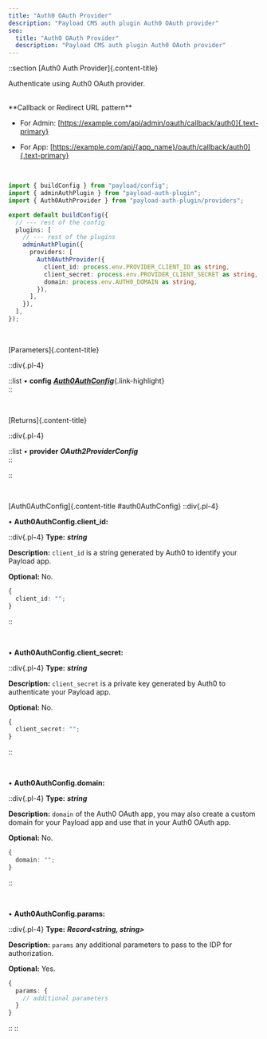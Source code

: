 ```yaml
---
title: "Auth0 OAuth Provider"
description: "Payload CMS auth plugin Auth0 OAuth provider"
seo:
  title: "Auth0 OAuth Provider"
  description: "Payload CMS auth plugin Auth0 OAuth provider"
---
```


::section
[Auth0 Auth Provider]{.content-title}

Authenticate using Auth0 OAuth provider.

<br/>
**Callback or Redirect URL pattern**

- For Admin: [https://example.com/api/admin/oauth/callback/auth0]{.text-primary}

- For App: [https://example.com/api/{app_name}/oauth/callback/auth0]{.text-primary}

<br/>

```ts [src/payload.config.ts] {3, 11-15}
import { buildConfig } from "payload/config";
import { adminAuthPlugin } from "payload-auth-plugin";
import { Auth0AuthProvider } from "payload-auth-plugin/providers";

export default buildConfig({
  // --- rest of the config
  plugins: [
    // --- rest of the plugins
    adminAuthPlugin({
      providers: [
        Auth0AuthProvider({
          client_id: process.env.PROVIDER_CLIENT_ID as string,
          client_secret: process.env.PROVIDER_CLIENT_SECRET as string,
          domain: process.env.AUTH0_DOMAIN as string,
        }),
      ],
    }),
  ],
});
```

<br/>

[Parameters]{.content-title}

::div{.pl-4}

::list
• **config** [**_Auth0AuthConfig_**](#auth0AuthConfig){.link-highlight}
<br/>
::

<br/>

[Returns]{.content-title}

::div{.pl-4}

::list
• **provider** **_OAuth2ProviderConfig_**
<br/>
::

::

<br/>

[Auth0AuthConfig]{.content-title #auth0AuthConfig}
::div{.pl-4}

• **Auth0AuthConfig.client_id:**

::div{.pl-4}
**Type:** **_string_**

**Description:** `client_id` is a string generated by Auth0 to identify your Payload app.

**Optional:** No.

```ts
{
  client_id: "";
}
```

::

<br/>

• **Auth0AuthConfig.client_secret:**

::div{.pl-4}
**Type:** **_string_**

**Description:** `client_secret` is a private key generated by Auth0 to authenticate your Payload app.

**Optional:** No.

```ts
{
  client_secret: "";
}
```

::

<br/>

• **Auth0AuthConfig.domain:**

::div{.pl-4}
**Type:** **_string_**

**Description:** `domain` of the Auth0 OAuth app, you may also create a custom domain for your Payload app and use that in your Auth0 OAuth app.

**Optional:** No.

```ts
{
  domain: "";
}
```

::

<br/>

• **Auth0AuthConfig.params:**

::div{.pl-4}
**Type:** **_Record<string, string>_**

**Description:** `params` any additional parameters to pass to the IDP for authorization.

**Optional:** Yes.

```ts
{
  params: {
    // additional parameters
  }
}
```

::
::
